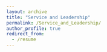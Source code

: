 ```yaml
---
layout: archive
title: "Service and Leadership"
permalink: /Service_and_Leadership/
author_profile: true
redirect_from:
  - /resume
---
```

